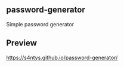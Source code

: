 ## password-generator

Simple password generator

## Preview

https://s4ntys.github.io/password-generator/
